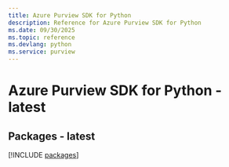 ```yaml
---
title: Azure Purview SDK for Python
description: Reference for Azure Purview SDK for Python
ms.date: 09/30/2025
ms.topic: reference
ms.devlang: python
ms.service: purview
---
```

# Azure Purview SDK for Python - latest
## Packages - latest
[!INCLUDE [packages](purview-index.md)]
